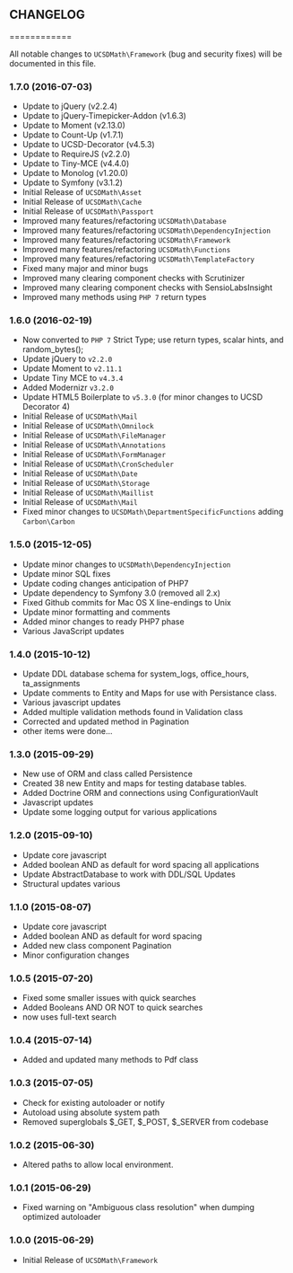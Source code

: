 ## CHANGELOG
============

All notable changes to `UCSDMath\Framework` (bug and security fixes) will
be documented in this file.

### 1.7.0 (2016-07-03)

 - Update to jQuery (v2.2.4)
 - Update to jQuery-Timepicker-Addon (v1.6.3)
 - Update to Moment (v2.13.0)
 - Update to Count-Up (v1.7.1)
 - Update to UCSD-Decorator (v4.5.3)
 - Update to RequireJS (v2.2.0)
 - Update to Tiny-MCE (v4.4.0)
 - Update to Monolog (v1.20.0)
 - Update to Symfony (v3.1.2)
 - Initial Release of `UCSDMath\Asset`
 - Initial Release of `UCSDMath\Cache`
 - Initial Release of `UCSDMath\Passport`
 - Improved many features/refactoring `UCSDMath\Database`
 - Improved many features/refactoring `UCSDMath\DependencyInjection`
 - Improved many features/refactoring `UCSDMath\Framework`
 - Improved many features/refactoring `UCSDMath\Functions`
 - Improved many features/refactoring `UCSDMath\TemplateFactory`
 - Fixed many major and minor bugs
 - Improved many clearing component checks with Scrutinizer
 - Improved many clearing component checks with SensioLabsInsight
 - Improved many methods using `PHP 7` return types

### 1.6.0 (2016-02-19)

 - Now converted to `PHP 7` Strict Type; use return types, scalar hints, and random_bytes();
 - Update jQuery to `v2.2.0`
 - Update Moment to `v2.11.1`
 - Update Tiny MCE to `v4.3.4`
 - Added Modernizr `v3.2.0`
 - Update HTML5 Boilerplate to `v5.3.0` (for minor changes to UCSD Decorator 4)
 - Initial Release of `UCSDMath\Mail`
 - Initial Release of `UCSDMath\Omnilock`
 - Initial Release of `UCSDMath\FileManager`
 - Initial Release of `UCSDMath\Annotations`
 - Initial Release of `UCSDMath\FormManager`
 - Initial Release of `UCSDMath\CronScheduler`
 - Initial Release of `UCSDMath\Date`
 - Initial Release of `UCSDMath\Storage`
 - Initial Release of `UCSDMath\Maillist`
 - Initial Release of `UCSDMath\Mail`
 - Fixed minor changes to `UCSDMath\DepartmentSpecificFunctions` adding `Carbon\Carbon`

### 1.5.0 (2015-12-05)

 - Update minor changes to `UCSDMath\DependencyInjection`
 - Update minor SQL fixes
 - Update coding changes anticipation of PHP7
 - Update dependency to Symfony 3.0 (removed all 2.x)
 - Fixed Github commits for Mac OS X line-endings to Unix
 - Update minor formatting and comments
 - Added minor changes to ready PHP7 phase
 - Various JavaScript updates

### 1.4.0 (2015-10-12)

 - Update DDL database schema for system_logs, office_hours, ta_assignments
 - Update comments to Entity and Maps for use with Persistance class.
 - Various javascript updates
 - Added multiple validation methods found in Validation class
 - Corrected and updated method in Pagination
 - other items were done...

### 1.3.0 (2015-09-29)

 - New use of ORM and class called Persistence
 - Created 38 new Entity and maps for testing database tables.
 - Added Doctrine ORM and connections using ConfigurationVault
 - Javascript updates
 - Update some logging output for various applications

### 1.2.0 (2015-09-10)

 - Update core javascript
 - Added boolean AND as default for word spacing all applications
 - Update AbstractDatabase to work with DDL/SQL Updates
 - Structural updates various

### 1.1.0 (2015-08-07)

 - Update core javascript
 - Added boolean AND as default for word spacing
 - Added new class component Pagination
 - Minor configuration changes

### 1.0.5 (2015-07-20)

 - Fixed some smaller issues with quick searches
 - Added Booleans AND OR NOT to quick searches
 - now uses full-text search

### 1.0.4 (2015-07-14)

 - Added and updated many methods to Pdf class

### 1.0.3 (2015-07-05)

 - Check for existing autoloader or notify
 - Autoload using absolute system path
 - Removed superglobals $_GET, $_POST, $_SERVER from codebase

### 1.0.2 (2015-06-30)

 - Altered paths to allow local environment.

### 1.0.1 (2015-06-29)

 - Fixed warning on "Ambiguous class resolution" when dumping optimized autoloader

### 1.0.0 (2015-06-29)

 - Initial Release of `UCSDMath\Framework`
